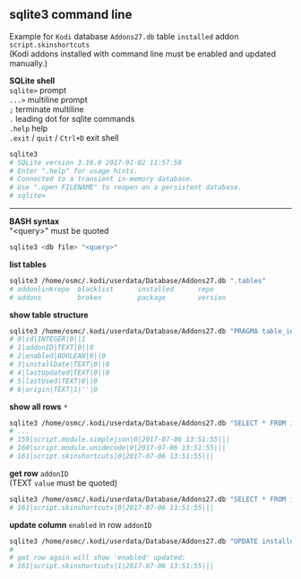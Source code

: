 sqlite3 command line
---

Example for `Kodi` database `Addons27.db` table `installed` addon `script.skinshortcuts`  
(Kodi addons installed with command line must be enabled and updated manually.)  

**SQLite shell**   
`sqlite>` prompt  
`...>` multiline prompt  
`;` terminate multiline  
`.` leading dot for sqlite commands  
`.help` help  
`.exit` / `quit` / `Ctrl+D` exit shell  
```sh
sqlite3
# SQLite version 3.16.0 2017-01-02 11:57:58
# Enter ".help" for usage hints.
# Connected to a transient in-memory database.
# Use ".open FILENAME" to reopen on a persistent database.
# sqlite>
```
<hr>

**BASH syntax**  
"\<query\>" must be quoted
```sh
sqlite3 <db file> "<query>"
```

**list tables**
```sh
sqlite3 /home/osmc/.kodi/userdata/Database/Addons27.db ".tables"
# addonlinkrepo  blacklist      installed      repo
# addons         broken         package        version
```

**show table structure**
```sh
sqlite3 /home/osmc/.kodi/userdata/Database/Addons27.db "PRAGMA table_info(installed)"
# 0|id|INTEGER|0||1
# 1|addonID|TEXT|0||0
# 2|enabled|BOOLEAN|0||0
# 3|installDate|TEXT|0||0
# 4|lastUpdated|TEXT|0||0
# 5|lastUsed|TEXT|0||0
# 6|origin|TEXT|1|''|0
```

**show all rows** `*`
```sh
sqlite3 /home/osmc/.kodi/userdata/Database/Addons27.db "SELECT * FROM installed"
# ...
# 159|script.module.simplejson|0|2017-07-06 13:51:55|||
# 160|script.module.unidecode|0|2017-07-06 13:51:55|||
# 161|script.skinshortcuts|0|2017-07-06 13:51:55|||
```

**get row** `addonID`  
(TEXT `value` must be quoted)  
```sh
sqlite3 /home/osmc/.kodi/userdata/Database/Addons27.db "SELECT * FROM installed WHERE addonID = 'script.skinshortcuts'"
# 161|script.skinshortcuts|0|2017-07-06 13:51:55|||
```

**update column** `enabled` in row `addonID`
```sh
sqlite3 /home/osmc/.kodi/userdata/Database/Addons27.db "UPDATE installed SET enabled = 1 WHERE addonID = 'script.skinshortcuts'"
#
# get row again will show 'enabled' updated:
# 161|script.skinshortcuts|1|2017-07-06 13:51:55|||
```
